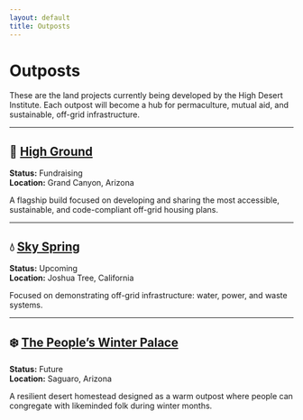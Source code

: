 ```yaml
---
layout: default
title: Outposts
---
```


# Outposts

These are the land projects currently being developed by the High Desert Institute. Each outpost will become a hub for permaculture, mutual aid, and sustainable, off-grid infrastructure.

---

## 🌄 [High Ground](/outposts/high-ground/)

**Status:** Fundraising  
**Location:** Grand Canyon, Arizona

A flagship build focused on developing and sharing the most accessible, sustainable, and code-compliant off-grid housing plans.

---

## 💧 [Sky Spring](/outposts/sky-spring/)

**Status:** Upcoming  
**Location:** Joshua Tree, California

Focused on demonstrating off-grid infrastructure: water, power, and waste systems.

---

## ❄️ [The People’s Winter Palace](/outposts/winter-palace/)

**Status:** Future  
**Location:** Saguaro, Arizona

A resilient desert homestead designed as a warm outpost where people can congregate with likeminded folk during winter months.
